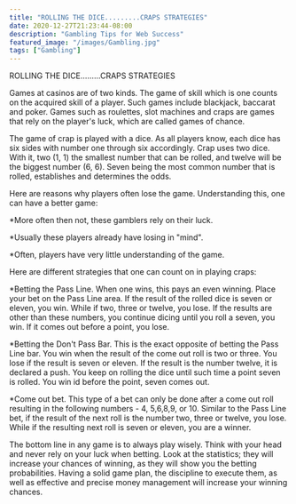 ```yaml
---
title: "ROLLING THE DICE.........CRAPS STRATEGIES"
date: 2020-12-27T21:23:44-08:00
description: "Gambling Tips for Web Success"
featured_image: "/images/Gambling.jpg"
tags: ["Gambling"]
---
```


ROLLING THE DICE.........CRAPS STRATEGIES                                               

Games at casinos are of two kinds.  The game of skill which is one counts on the acquired skill of a player.  Such games include blackjack, baccarat and poker.  Games such as roulettes, slot machines and craps are games that rely on the player's luck, which are called games of chance. 

The game of crap is played with a dice.  As all players know, each dice has six sides with number one through six accordingly.  Crap uses two dice.  With it, two (1, 1) the smallest number that can be rolled, and twelve will be the biggest number (6, 6).  Seven being the most common number that is rolled, establishes and determines the odds.

Here are reasons why players often lose the game.  Understanding this, one can have a better game:

*More often then not, these gamblers rely on their luck.  

*Usually these players already have losing in "mind".  

*Often, players have very little understanding of the game.

Here are different strategies that one can count on in playing craps:

*Betting the Pass Line.  When one wins, this pays an even winning. Place your bet on the Pass Line area.  If the result of the rolled dice is seven or eleven, you win.  While if two, three or twelve, you lose.  If the results are other than these numbers, you continue dicing until you roll a seven, you win.  If it comes out before a point, you lose.

*Betting the Don't Pass Bar.  This is the exact opposite of betting the Pass Line bar.  You win when the result of the come out roll is two or three.  You lose if the result is seven or eleven.  If the result is the number twelve, it is declared a push.  You keep on rolling the dice until such time a point seven is rolled.  You win id before the point, seven comes out.

*Come out bet.  This type of a bet can only be done after a come out roll resulting in the following numbers - 4, 5,6,8,9, or 10.  Similar to the Pass Line bet, if the result of the next roll is the number two, three or twelve, you lose.  While if the resulting next roll is seven or eleven, you are a winner.

The bottom line in any game is to always play wisely.  Think with your head and never rely on your luck when betting.  Look at the statistics; they will increase your chances of winning, as they will show you the betting probabilities.  Having a solid game plan, the discipline to execute them, as well as effective and precise money management will increase your winning chances.

